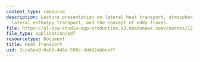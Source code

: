 ```yaml
---
content_type: resource
description: Lecture presentation on lateral heat transport, atmospheric heat transport,
  lateral enthalpy transport, and the concept of eddy fluxes.
file: https://ol-ocw-studio-app-production.s3.amazonaws.com/courses/12-842-climate-physics-and-chemistry-fall-2008/3cca5ea80c63446e598c3ddd2abbce7f_part6_5.pdf
file_type: application/pdf
resourcetype: Document
title: Heat Transport
uid: 3cca5ea8-0c63-446e-598c-3ddd2abbce7f
---
```

